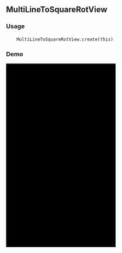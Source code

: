 ## MultiLineToSquareRotView

### Usage
```
    MultiLineToSquareRotView.create(this)

```


### Demo
<img src="https://github.com/Anwesh43/LinkedMultiLineToSquareRotView/blob/master/demo/multilinetosquarerotview.gif" width = "300px" height = "500px">